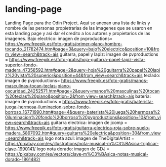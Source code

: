 # landing-page
Landing Page para the Odin Project.
Aqui se anexan una lista de links y nombre de las personas propietrarias de las imagenes que se usaron en esta landing page 
y asi dar el credito a los autores y propietarios de las imagenes.
Bajo electrico: imagen de pvproductions= https://www.freepik.es/foto-gratis/primer-plano-hombre-tocando_21782474.htm#page=3&query=bajo%20electrico&position=10&from_view=search&track=ais
guitarra, papel y lapiz: imagen de pvproductions = https://www.freepik.es/foto-gratis/hoja-guitarra-papel-lapiz-vista-superior-fondo-madera_47358592.htm#page=2&query=hoja%20guitarra%20papel%20lapiz%20vista%20superior&position=44&from_view=search&track=ais
teclado: imagen de pvproductions= https://www.freepik.es/foto-gratis/manos-masculinas-tocan-teclas-piano-oscuridad_24252571.htm#page=2&query=manos%20masculinas%20tocan%20teclas%20piano&position=2&from_view=search&track=ais
bateria: imagen de pvproductions = https://www.freepik.es/foto-gratis/baterista-juega-hermosa-iluminacion-sobre-fondo-borroso_16771990.htm#page=4&query=baterista%20juega%20hermosa%20iluminacion%20fondo%20borroso%20pvproductions&position=10&from_view=search&track=ais
guitarra electrica: imagen de jcomp = https://www.freepik.es/foto-gratis/guitarra-electrica-roja-sobre-suelo-madera_5897092.htm#query=guitarra%20electrica&position=30&from_view=search&track=ais
logo nota azul: imagen de TheDigitalArtist = https://pixabay.com/es/illustrations/nota-musical-m%C3%BAsica-triplicar-clave-1990141/
logo nota dorado: imagen de GDJ = https://pixabay.com/es/vectors/clave-m%C3%BAsica-notas-musical-dorado-1861482/


